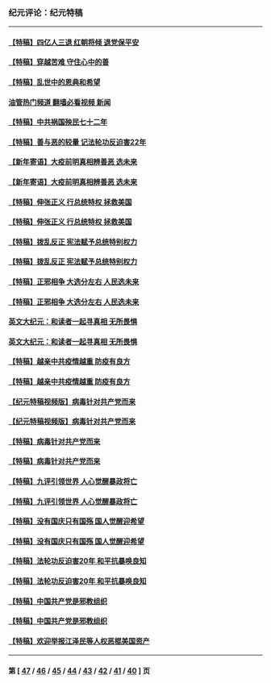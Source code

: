 ### 纪元评论：纪元特稿
---
#### [【特稿】四亿人三退 红朝将倾 退党保平安](../../pages/nsc424/n13794378.md?09010330) 
#### [【特稿】穿越苦难 守住心中的善](../../pages/nsc424/n13784979.md?09010330) 
#### [【特稿】乱世中的恩典和希望](../../pages/nsc424/n13734687.md?09010330) 
#### [油管热门频道 翻墙必看视频 新闻](ok?09010330)
#### [【特稿】中共祸国殃民七十二年](../../pages/nsc424/n13272607.md?09010330) 
#### [【特稿】善与恶的较量 记法轮功反迫害22年](../../pages/nsc424/n13086597.md?09010330) 
#### [【新年寄语】大疫前明真相辨善恶 选未来](../../pages/nsc424/n12660855.md?09010330) 
#### [【新年寄语】大疫前明真相辨善恶 选未来](../../pages/nsc424/n12660855.md?09010330) 
#### [【特稿】伸张正义 行总统特权 拯救美国](../../pages/nsc424/n12616806.md?09010330) 
#### [【特稿】伸张正义 行总统特权 拯救美国](../../pages/nsc424/n12616806.md?09010330) 
#### [【特稿】拨乱反正 宪法赋予总统特别权力](../../pages/nsc424/n12598306.md?09010330) 
#### [【特稿】拨乱反正 宪法赋予总统特别权力](../../pages/nsc424/n12598306.md?09010330) 
#### [【特稿】正邪相争 大选分左右 人民选未来](../../pages/nsc424/n12545208.md?09010330) 
#### [【特稿】正邪相争 大选分左右 人民选未来](../../pages/nsc424/n12545208.md?09010330) 
#### [英文大纪元：和读者一起寻真相 无所畏惧](../../pages/nsc424/n12542027.md?09010330) 
#### [英文大纪元：和读者一起寻真相 无所畏惧](../../pages/nsc424/n12542027.md?09010330) 
#### [【特稿】越亲中共疫情越重 防疫有良方](../../pages/nsc424/n12042989.md?09010330) 
#### [【特稿】越亲中共疫情越重 防疫有良方](../../pages/nsc424/n12042989.md?09010330) 
#### [【纪元特稿视频版】病毒针对共产党而来](../../pages/nsc424/n11977328.md?09010330) 
#### [【纪元特稿视频版】病毒针对共产党而来](../../pages/nsc424/n11977328.md?09010330) 
#### [【特稿】病毒针对共产党而来](../../pages/nsc424/n11928818.md?09010330) 
#### [【特稿】病毒针对共产党而来](../../pages/nsc424/n11928818.md?09010330) 
#### [【特稿】九评引领世界 人心觉醒暴政将亡](../../pages/nsc424/n11660496.md?09010330) 
#### [【特稿】九评引领世界 人心觉醒暴政将亡](../../pages/nsc424/n11660496.md?09010330) 
#### [【特稿】没有国庆只有国殇 国人觉醒迎希望](../../pages/nsc424/n11549354.md?09010330) 
#### [【特稿】没有国庆只有国殇 国人觉醒迎希望](../../pages/nsc424/n11549354.md?09010330) 
#### [【特稿】法轮功反迫害20年 和平抗暴唤良知](../../pages/nsc424/n11389135.md?09010330) 
#### [【特稿】法轮功反迫害20年 和平抗暴唤良知](../../pages/nsc424/n11389135.md?09010330) 
#### [【特稿】中国共产党是邪教组织](../../pages/nsc424/n11355551.md?09010330) 
#### [【特稿】中国共产党是邪教组织](../../pages/nsc424/n11355551.md?09010330) 
#### [【特稿】欢迎举报江泽民等人权恶棍美国资产](../../pages/nsc424/n11303040.md?09010330) 

---
#### 第 [ [47](./47.md?09010330) / [46](./46.md?09010330) / [45](./45.md?09010330) / [44](./44.md?09010330) / [43](./43.md?09010330) / [42](./42.md?09010330) / [41](./41.md?09010330) / [40](./40.md?09010330) ] 页
